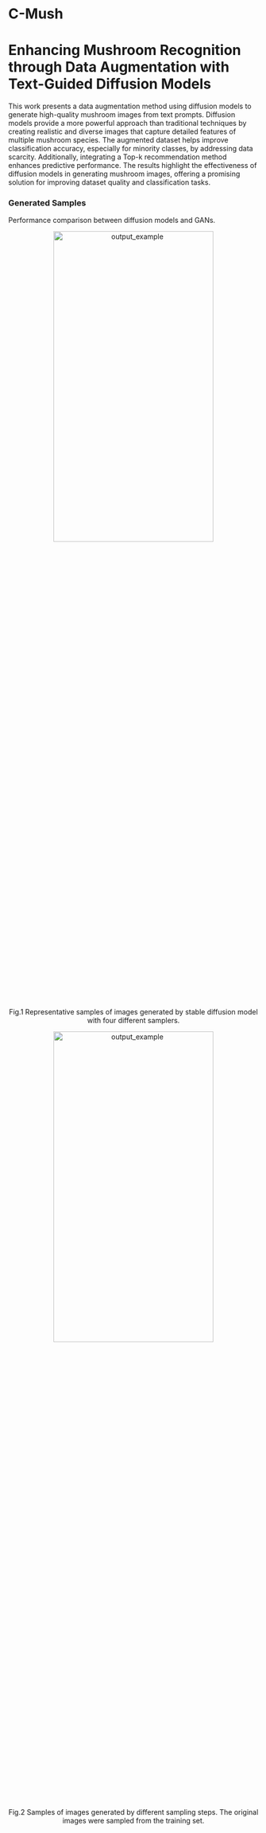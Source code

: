 # C-Mush
# Enhancing Mushroom Recognition through Data Augmentation with Text-Guided Diffusion Models

This work presents a data augmentation method using diffusion models to generate high-quality mushroom images from text prompts. Diffusion models provide a more powerful approach than traditional techniques by creating realistic and diverse images that capture detailed features of multiple mushroom species. The augmented dataset helps improve classification accuracy, especially for minority classes, by addressing data scarcity. Additionally, integrating a Top-k recommendation method enhances predictive performance. The results highlight the effectiveness of diffusion models in generating mushroom images, offering a promising solution for improving dataset quality and classification tasks.

### Generated Samples
Performance comparison between diffusion models and GANs.
<p align="center">
     <img src="figs/fig1.tif" alt="output_example" width="80%" height="40%">
     <br> Fig.1 Representative samples of images generated by stable diffusion model with four different samplers.
</p>

<p align="center">
     <img src="figs/fig2.tif" alt="output_example" width="80%" height="40%">
     <br> Fig.2 Samples of images generated by different sampling steps. The original images were sampled from the training set.
</p>

